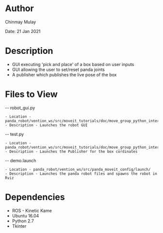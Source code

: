 # Author
Chinmay Mulay 

Date: 21 Jan 2021

# Description
* GUI executing 'pick and place' of a box based on user inputs
 * GUI allowing the user to set/reset panda joints
 * A publisher which publishes the live pose of the box
 
# Files to View

-- robot_gui.py

    - Location - panda_robot/vention_ws/src/moveit_tutorials/doc/move_group_python_interface/scripts 
    - Description - Launches the robot GUI
-- test.py

    - Location - panda_robot/vention_ws/src/moveit_tutorials/doc/move_group_python_interface/scripts
    - Description - Launches the Publisher for the box cordinates
-- demo.launch

    - Location - panda_robot/vention_ws/src/panda_moveit_config/launch/
    - Description - Launches the panda robot files and spawns the robot in Rviz

# Dependencies
- ROS - Kinetic Kame
- Ubuntu 16.04
- Python 2.7
- Tkinter
